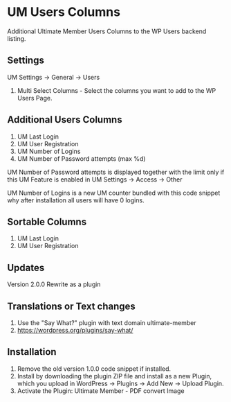 # UM Users Columns
Additional Ultimate Member Users Columns to the WP Users backend listing.

## Settings 
UM Settings -> General -> Users
1. Multi Select Columns - Select the columns you want to add to the WP Users Page.

## Additional Users Columns
1. UM Last Login
2. UM User Registration
3. UM Number of Logins
4. UM Number of Password attempts (max %d)

UM Number of Password attempts is displayed together with the limit only if this UM Feature is enabled in UM Settings -> Access -> Other

UM Number of Logins is a new UM counter bundled with this code snippet why after installation all users will have 0 logins.

## Sortable Columns
1. UM Last Login
2. UM User Registration

## Updates
Version 2.0.0 Rewrite as a plugin

## Translations or Text changes
1. Use the "Say What?" plugin with text domain ultimate-member
2. https://wordpress.org/plugins/say-what/

## Installation
1. Remove the old version 1.0.0 code snippet if installed.
2. Install by downloading the plugin ZIP file and install as a new Plugin, which you upload in WordPress -> Plugins -> Add New -> Upload Plugin.
3. Activate the Plugin: Ultimate Member - PDF convert Image
